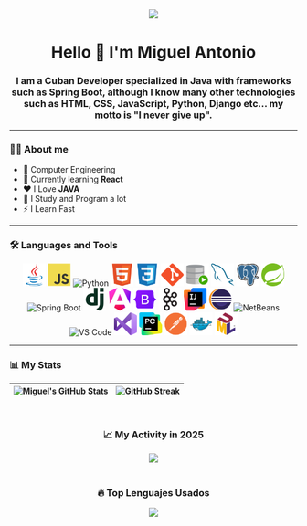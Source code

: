 <div id="header" align="center">
  <img src="https://media.giphy.com/media/v1.Y2lkPTc5MGI3NjExaXUyOWdhbGEzcDFtNGxka2pxOGxjZzRnaGRpYXkxMXViOXdsMWExdyZlcD12MV9naWZzX3NlYXJjaCZjdD1n/S9d8XB557e8phGLBVS/giphy.gif" width="200">
  <h1 align="center">Hello 👋 I'm Miguel Antonio</h1>
  <h3 align="center">I am a Cuban Developer specialized in Java with frameworks such as Spring Boot, although I know many other technologies such as HTML, CSS, JavaScript, Python, Django etc... my motto is "I never give up".</h3>
</div>

---

### 👨‍💻 About me

- 📝 Computer Engineering 
- 🌱 Currently learning **React**
- ❤️ I Love **JAVA**
- 🔭 I Study and Program a lot
- ⚡ I Learn Fast

---

### 🛠️ Languages and Tools

<div align="center">
  <img src="https://raw.githubusercontent.com/devicons/devicon/6910f0503efdd315c8f9b858234310c06e04d9c0/icons/java/java-original.svg" title="Java" alt="Java" width="40" height="40"/>
  <img src="https://raw.githubusercontent.com/devicons/devicon/6910f0503efdd315c8f9b858234310c06e04d9c0/icons/javascript/javascript-original.svg" title="JavaScript" alt="JavaScript" width="40" height="40"/>
  <img src="https://upload.wikimedia.org/wikipedia/commons/thumb/0/0a/Python.svg/1200px-Python.svg.png" title="Python" alt="Python" width="40" height="40"/>
  <img src="https://raw.githubusercontent.com/devicons/devicon/6910f0503efdd315c8f9b858234310c06e04d9c0/icons/html5/html5-original.svg" title="HTML" alt="HTML5" width="40" height="40"/>
  <img src="https://raw.githubusercontent.com/devicons/devicon/6910f0503efdd315c8f9b858234310c06e04d9c0/icons/css3/css3-original.svg" title="CSS" alt="CSS" width="40" height="40"/>
  <img src="https://raw.githubusercontent.com/devicons/devicon/6910f0503efdd315c8f9b858234310c06e04d9c0/icons/git/git-original.svg" title="Git" alt="Git" width="40" height="40"/>
  <img src="https://raw.githubusercontent.com/devicons/devicon/6910f0503efdd315c8f9b858234310c06e04d9c0/icons/sqldeveloper/sqldeveloper-original.svg" title="SQL" alt="SQL" width="40" height="40"/>
  <img src="https://github.com/devicons/devicon/blob/master/icons/mysql/mysql-original.svg" title="MySQL" alt="MySQL" width="40" height="40"/>
  <img src="https://raw.githubusercontent.com/devicons/devicon/6910f0503efdd315c8f9b858234310c06e04d9c0/icons/postgresql/postgresql-original.svg" title="PostgreSQL" alt="PostgreSQL" width="40" height="40"/>
  <img src="https://raw.githubusercontent.com/devicons/devicon/6910f0503efdd315c8f9b858234310c06e04d9c0/icons/spring/spring-original.svg" title="Spring Framework" alt="Spring" width="40" height="40"/>
  <img src="https://encrypted-tbn0.gstatic.com/images?q=tbn:ANd9GcTcyn8QqjBWVi7oFXCPk_nBUatVuwVN6hyv1akvbqa7lw&s" title="Spring Boot" alt="Spring Boot" width="40" height="40"/>
  <img src="https://raw.githubusercontent.com/devicons/devicon/ca28c779441053191ff11710fe24a9e6c23690d6/icons/django/django-plain.svg" title="Django" alt="Django" width="40" height="40"/>
  <img src="https://raw.githubusercontent.com/devicons/devicon/ca28c779441053191ff11710fe24a9e6c23690d6/icons/angular/angular-original.svg" title="Angular" alt="Angular" width="40" height="40"/>
  <img src="https://raw.githubusercontent.com/devicons/devicon/ca28c779441053191ff11710fe24a9e6c23690d6/icons/bootstrap/bootstrap-original.svg" title="Bootstrap" alt="Bootstrap" width="40" height="40"/>
  <img src="https://raw.githubusercontent.com/devicons/devicon/ca28c779441053191ff11710fe24a9e6c23690d6/icons/apachekafka/apachekafka-original.svg" title="Kafka" alt="Kafka" width="40" height="40"/>
  <img src="https://raw.githubusercontent.com/devicons/devicon/6910f0503efdd315c8f9b858234310c06e04d9c0/icons/intellij/intellij-original.svg" title="IntelliJ IDEA" alt="IntelliJ" width="40" height="40"/>
  <img src="https://raw.githubusercontent.com/devicons/devicon/6910f0503efdd315c8f9b858234310c06e04d9c0/icons/eclipse/eclipse-original.svg" title="Eclipse" alt="Eclipse" width="40" height="40"/>
  <img src="https://upload.wikimedia.org/wikipedia/commons/thumb/9/98/Apache_NetBeans_Logo.svg/800px-Apache_NetBeans_Logo.svg.png" title="NetBeans" alt="NetBeans" width="40" height="40"/>
  <img src="https://uxwing.com/wp-content/themes/uxwing/download/brands-and-social-media/visual-studio-code-icon.png" title="VS Code" alt="VS Code" width="40" height="40"/>
  <img src="https://raw.githubusercontent.com/devicons/devicon/6910f0503efdd315c8f9b858234310c06e04d9c0/icons/visualstudio/visualstudio-original.svg" title="Visual Studio" alt="Visual Studio" width="40" height="40"/>
  <img src="https://raw.githubusercontent.com/devicons/devicon/ca28c779441053191ff11710fe24a9e6c23690d6/icons/pycharm/pycharm-original.svg" title="PyCharm" alt="PyCharm" width="40" height="40"/>
  <img src="https://raw.githubusercontent.com/devicons/devicon/6910f0503efdd315c8f9b858234310c06e04d9c0/icons/postman/postman-original.svg" title="Postman" alt="Postman" width="40" height="40"/>
  <img src="https://raw.githubusercontent.com/devicons/devicon/6910f0503efdd315c8f9b858234310c06e04d9c0/icons/docker/docker-original.svg" title="Docker" alt="Docker" width="40" height="40"/>
  <img src="https://raw.githubusercontent.com/devicons/devicon/6910f0503efdd315c8f9b858234310c06e04d9c0/icons/unifiedmodelinglanguage/unifiedmodelinglanguage-original.svg" title="UML" alt="UML" width="40" height="40"/>
</div>

---

### 📊 My Stats

<div align="center">

| [![Miguel's GitHub Stats](https://github-readme-stats.vercel.app/api?username=MiguelAntonioRS&show_icons=true&theme=radical&hide_border=true)](https://github.com/MiguelAntonioRS) | [![GitHub Streak](https://streak-stats.demolab.com?user=MiguelAntonioRS&theme=radical&hide_border=true)](https://git.io/streak-stats) |
|:------------------------------------------------------------------------------------------------------------------------------------------------------------------------------------------:|:------------------------------------------------------------------------------------------------------------------------------------------------:|

</div>

<br>

<div align="center">
  <h3>📈 My Activity in 2025</h3>
  <img src="https://github-readme-activity-graph.vercel.app/graph?username=MiguelAntonioRS&theme=react-dark&hide_border=true&area=true&line=61dafb&point=ffffff&bg_color=0d1117" />
</div>

<br>

<div align="center">
  <h3>🔥 Top Lenguajes Usados</h3>
  <img src="https://github-readme-stats.vercel.app/api/top-langs/?username=MiguelAntonioRS&layout=compact&theme=radical&hide_border=true" />
</div>
